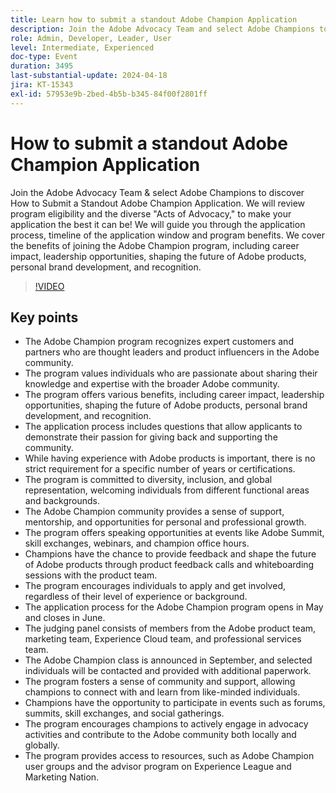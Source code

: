 ```yaml
---
title: Learn how to submit a standout Adobe Champion Application
description: Join the Adobe Advocacy Team and select Adobe Champions to learn how to submit a standout Adobe Champion Application. We will guide you through the application process, timeline of the application window and program benefits.
role: Admin, Developer, Leader, User
level: Intermediate, Experienced
doc-type: Event
duration: 3495
last-substantial-update: 2024-04-18
jira: KT-15343
exl-id: 57953e9b-2bed-4b5b-b345-84f00f2801ff
---
```

# How to submit a standout Adobe Champion Application

Join the Adobe Advocacy Team & select Adobe Champions to discover How to Submit a Standout Adobe Champion Application. We will review program eligibility and the diverse "Acts of Advocacy," to make your application the best it can be! We will guide you through the application process, timeline of the application window and program benefits. We cover the benefits of joining the Adobe Champion program, including career impact, leadership opportunities, shaping the future of Adobe products, personal brand development, and recognition. 

>[!VIDEO](https://video.tv.adobe.com/v/3428431/?learn=on)

## Key points

* The Adobe Champion program recognizes expert customers and partners who are thought leaders and product influencers in the Adobe community. 
* The program values individuals who are passionate about sharing their knowledge and expertise with the broader Adobe community. ​
* The program offers various benefits, including career impact, leadership opportunities, shaping the future of Adobe products, personal brand development, and recognition. 
* The application process includes questions that allow applicants to demonstrate their passion for giving back and supporting the community. 
* While having experience with Adobe products is important, there is no strict requirement for a specific number of years or certifications. 
* The program is committed to diversity, inclusion, and global representation, welcoming individuals from different functional areas and backgrounds. 
* The Adobe Champion community provides a sense of support, mentorship, and opportunities for personal and professional growth. 
* The program offers speaking opportunities at events like Adobe Summit, skill exchanges, webinars, and champion office hours. 
* Champions have the chance to provide feedback and shape the future of Adobe products through product feedback calls and whiteboarding sessions with the product team. 
* The program encourages individuals to apply and get involved, regardless of their level of experience or background. 
* The application process for the Adobe Champion program opens in May and closes in June. 
* The judging panel consists of members from the Adobe product team, marketing team, Experience Cloud team, and professional services team. 
* The Adobe Champion class is announced in September, and selected individuals will be contacted and provided with additional paperwork. 
* The program fosters a sense of community and support, allowing champions to connect with and learn from like-minded individuals. 
* Champions have the opportunity to participate in events such as forums, summits, skill exchanges, and social gatherings. 
* The program encourages champions to actively engage in advocacy activities and contribute to the Adobe community both locally and globally. 
* The program provides access to resources, such as Adobe Champion user groups and the advisor program on Experience League and Marketing Nation. 
